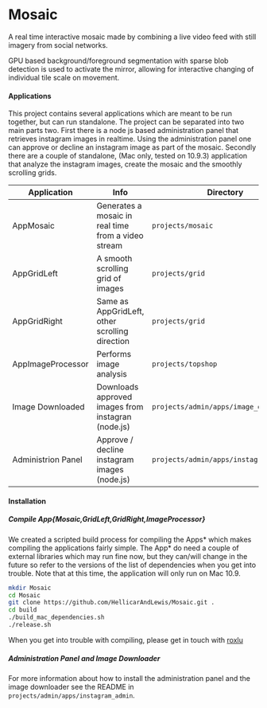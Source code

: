 Mosaic
======

A real time interactive mosaic made by combining a live video feed
with still imagery from social networks.

GPU based background/foreground segmentation with sparse blob detection 
is used to activate the mirror, allowing for interactive changing of individual 
tile scale on movement.

#### Applications

This project contains several applications which are meant to be run
together, but can run standalone. The project can be separated into
two main parts two. First there is a node js based administration
panel that retrieves instagram images in realtime. Using the
administration panel one can approve or decline an instagram image as
part of the mosaic. Secondly there are a couple of standalone, (Mac
only, tested on 10.9.3) application that analyze the instagram images,
create the mosaic and the smoothly scrolling grids.

| Application        | Info                                                       | Directory                              |
| ------------------ | ---------------------------------------------------------- | -------------------------------------- |
| AppMosaic          | Generates a mosaic in real time from a video stream        | `projects/mosaic`                      |
| AppGridLeft        | A smooth scrolling grid of images                          | `projects/grid`                        |
| AppGridRight       | Same as AppGridLeft, other scrolling direction             | `projects/grid`                        |
| AppImageProcessor  | Performs image analysis                                    | `projects/topshop`                     |
| Image Downloaded   | Downloads approved images from instagran (node.js)         | `projects/admin/apps/image_downloader` |
| Administrion Panel | Approve / decline instagram images (node.js)               | `projects/admin/apps/instagram_admin`  |


#### Installation


##### Compile App{Mosaic,GridLeft,GridRight,ImageProcessor}

We created a scripted build process for compiling the Apps* which makes compiling
the applications fairly simple. The App* do need a couple of external libraries which 
may run fine now, but they can/will change in the future so refer to the versions
of the list of dependencies when you get into trouble. Note that at this time, the 
application will only run on Mac 10.9.

````sh
mkdir Mosaic
cd Mosaic
git clone https://github.com/HellicarAndLewis/Mosaic.git .
cd build
./build_mac_dependencies.sh
./release.sh
````

When you get into trouble with compiling, please get in touch with [roxlu](http://www.roxlu.com)

##### Administration Panel and Image Downloader

For more information about how to install the administration panel and the 
image downloader see the README in `projects/admin/apps/instagram_admin`.
